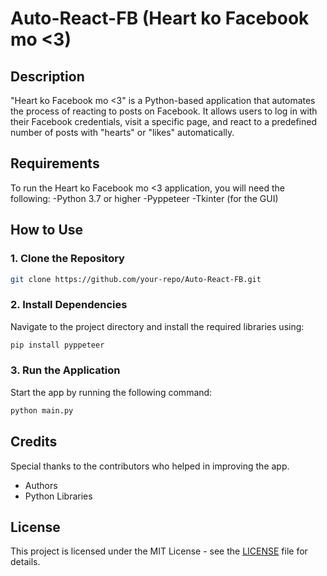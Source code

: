 # Auto-React-FB (Heart ko Facebook mo <3)

## Description
"Heart ko Facebook mo <3" is a Python-based application that automates the process of reacting to posts on Facebook. It allows users to log in with their Facebook credentials, visit a specific page, and react to a predefined number of posts with "hearts" or "likes" automatically.

## Requirements
To run the Heart ko Facebook mo <3 application, you will need the following:
-Python 3.7 or higher
-Pyppeteer
-Tkinter (for the GUI)

## How to Use

### 1. Clone the Repository
```bash
git clone https://github.com/your-repo/Auto-React-FB.git
```

### 2. Install Dependencies
Navigate to the project directory and install the required libraries using:
```bash
pip install pyppeteer
```

### 3. Run the Application
Start the app by running the following command:
```bash
python main.py
```

## Credits
Special thanks to the contributors who helped in improving the app.
- Authors
- Python Libraries

## License
This project is licensed under the MIT License - see the [LICENSE](LICENSE) file for details.
